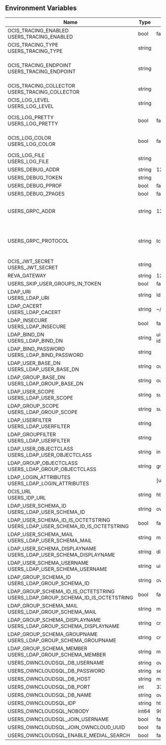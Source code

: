 ## Environment Variables

| Name | Type | Default Value | Description |
|------|------|---------------|-------------|
| OCIS_TRACING_ENABLED<br/>USERS_TRACING_ENABLED | bool | false | Activates tracing.|
| OCIS_TRACING_TYPE<br/>USERS_TRACING_TYPE | string |  | |
| OCIS_TRACING_ENDPOINT<br/>USERS_TRACING_ENDPOINT | string |  | The endpoint to the tracing collector.|
| OCIS_TRACING_COLLECTOR<br/>USERS_TRACING_COLLECTOR | string |  | |
| OCIS_LOG_LEVEL<br/>USERS_LOG_LEVEL | string |  | The log level.|
| OCIS_LOG_PRETTY<br/>USERS_LOG_PRETTY | bool | false | Activates pretty log output.|
| OCIS_LOG_COLOR<br/>USERS_LOG_COLOR | bool | false | Activates colorized log output.|
| OCIS_LOG_FILE<br/>USERS_LOG_FILE | string |  | The target log file.|
| USERS_DEBUG_ADDR | string | 127.0.0.1:9145 | |
| USERS_DEBUG_TOKEN | string |  | |
| USERS_DEBUG_PPROF | bool | false | |
| USERS_DEBUG_ZPAGES | bool | false | |
| USERS_GRPC_ADDR | string | 127.0.0.1:9144 | The address of the grpc service.|
| USERS_GRPC_PROTOCOL | string | tcp | The transport protocol of the grpc service.|
| OCIS_JWT_SECRET<br/>USERS_JWT_SECRET | string |  | |
| REVA_GATEWAY | string | 127.0.0.1:9142 | |
| USERS_SKIP_USER_GROUPS_IN_TOKEN | bool | false | |
| LDAP_URI<br/>USERS_LDAP_URI | string | ldaps://localhost:9235 | |
| LDAP_CACERT<br/>USERS_LDAP_CACERT | string | ~/.ocis/idm/ldap.crt | |
| LDAP_INSECURE<br/>USERS_LDAP_INSECURE | bool | false | |
| LDAP_BIND_DN<br/>USERS_LDAP_BIND_DN | string | uid=reva,ou=sysusers,o=libregraph-idm | |
| LDAP_BIND_PASSWORD<br/>USERS_LDAP_BIND_PASSWORD | string |  | |
| LDAP_USER_BASE_DN<br/>USERS_LDAP_USER_BASE_DN | string | ou=users,o=libregraph-idm | |
| LDAP_GROUP_BASE_DN<br/>USERS_LDAP_GROUP_BASE_DN | string | ou=groups,o=libregraph-idm | |
| LDAP_USER_SCOPE<br/>USERS_LDAP_USER_SCOPE | string | sub | |
| LDAP_GROUP_SCOPE<br/>USERS_LDAP_GROUP_SCOPE | string | sub | |
| LDAP_USERFILTER<br/>USERS_LDAP_USERFILTER | string |  | |
| LDAP_GROUPFILTER<br/>USERS_LDAP_USERFILTER | string |  | |
| LDAP_USER_OBJECTCLASS<br/>USERS_LDAP_USER_OBJECTCLASS | string | inetOrgPerson | |
| LDAP_GROUP_OBJECTCLASS<br/>USERS_LDAP_GROUP_OBJECTCLASS | string | groupOfNames | |
| LDAP_LOGIN_ATTRIBUTES<br/>USERS_LDAP_LOGIN_ATTRIBUTES |  | [uid mail] | |
| OCIS_URL<br/>USERS_IDP_URL | string | https://localhost:9200 | |
| LDAP_USER_SCHEMA_ID<br/>USERS_LDAP_USER_SCHEMA_ID | string | ownclouduuid | |
| LDAP_USER_SCHEMA_ID_IS_OCTETSTRING<br/>USERS_LDAP_USER_SCHEMA_ID_IS_OCTETSTRING | bool | false | |
| LDAP_USER_SCHEMA_MAIL<br/>USERS_LDAP_USER_SCHEMA_MAIL | string | mail | |
| LDAP_USER_SCHEMA_DISPLAYNAME<br/>USERS_LDAP_USER_SCHEMA_DISPLAYNAME | string | displayname | |
| LDAP_USER_SCHEMA_USERNAME<br/>USERS_LDAP_USER_SCHEMA_USERNAME | string | uid | |
| LDAP_GROUP_SCHEMA_ID<br/>USERS_LDAP_GROUP_SCHEMA_ID | string | ownclouduuid | |
| LDAP_GROUP_SCHEMA_ID_IS_OCTETSTRING<br/>USERS_LDAP_GROUP_SCHEMA_ID_IS_OCTETSTRING | bool | false | |
| LDAP_GROUP_SCHEMA_MAIL<br/>USERS_LDAP_GROUP_SCHEMA_MAIL | string | mail | |
| LDAP_GROUP_SCHEMA_DISPLAYNAME<br/>USERS_LDAP_GROUP_SCHEMA_DISPLAYNAME | string | cn | |
| LDAP_GROUP_SCHEMA_GROUPNAME<br/>USERS_LDAP_GROUP_SCHEMA_GROUPNAME | string | cn | |
| LDAP_GROUP_SCHEMA_MEMBER<br/>USERS_LDAP_GROUP_SCHEMA_MEMBER | string | member | |
| USERS_OWNCLOUDSQL_DB_USERNAME | string | owncloud | |
| USERS_OWNCLOUDSQL_DB_PASSWORD | string | secret | |
| USERS_OWNCLOUDSQL_DB_HOST | string | mysql | |
| USERS_OWNCLOUDSQL_DB_PORT | int | 3306 | |
| USERS_OWNCLOUDSQL_DB_NAME | string | owncloud | |
| USERS_OWNCLOUDSQL_IDP | string | https://localhost:9200 | |
| USERS_OWNCLOUDSQL_NOBODY | int64 | 90 | |
| USERS_OWNCLOUDSQL_JOIN_USERNAME | bool | false | |
| USERS_OWNCLOUDSQL_JOIN_OWNCLOUD_UUID | bool | false | |
| USERS_OWNCLOUDSQL_ENABLE_MEDIAL_SEARCH | bool | false | |
